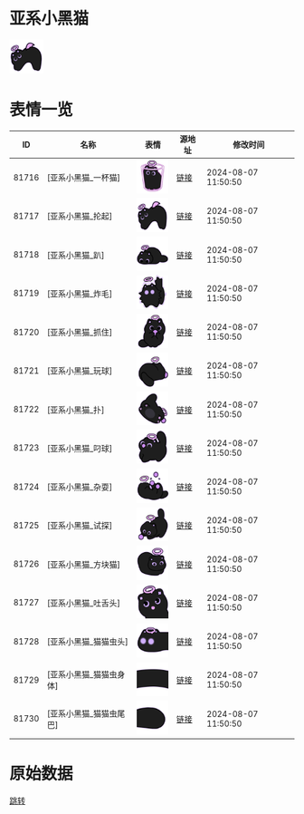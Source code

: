 # 亚系小黑猫

<img src="./cover.png" height="60" alt="cover" />

# 表情一览

|ID|名称|表情|源地址|修改时间|
|----|----|----|----|----|
|81716|[亚系小黑猫_一杯猫]|<img src="./pic/081716_%5B亚系小黑猫_一杯猫%5D.png" height="60" alt="一杯猫"/>|[链接](https://i0.hdslb.com/bfs/garb/70ab960534b0e8f2a38d8f532abac04328e859f3.png)|2024-08-07 11:50:50|
|81717|[亚系小黑猫_抡起]|<img src="./pic/081717_%5B亚系小黑猫_抡起%5D.png" height="60" alt="抡起"/>|[链接](https://i0.hdslb.com/bfs/garb/456d3dbd02a08971bc26851696e5af37ac1d50fc.png)|2024-08-07 11:50:50|
|81718|[亚系小黑猫_趴]|<img src="./pic/081718_%5B亚系小黑猫_趴%5D.png" height="60" alt="趴"/>|[链接](https://i0.hdslb.com/bfs/garb/0a69454e9192690302bc3649a8f17d6a243d457f.png)|2024-08-07 11:50:50|
|81719|[亚系小黑猫_炸毛]|<img src="./pic/081719_%5B亚系小黑猫_炸毛%5D.png" height="60" alt="炸毛"/>|[链接](https://i0.hdslb.com/bfs/garb/650fed8079eaf69e5aeee4e591b2a3a55b3500c4.png)|2024-08-07 11:50:50|
|81720|[亚系小黑猫_抓住]|<img src="./pic/081720_%5B亚系小黑猫_抓住%5D.png" height="60" alt="抓住"/>|[链接](https://i0.hdslb.com/bfs/garb/b6150a96bcca068619502db37b221143a6b342bd.png)|2024-08-07 11:50:50|
|81721|[亚系小黑猫_玩球]|<img src="./pic/081721_%5B亚系小黑猫_玩球%5D.png" height="60" alt="玩球"/>|[链接](https://i0.hdslb.com/bfs/garb/7b410a47f5d4969e5a4ded5e04b0e7a8448eabfa.png)|2024-08-07 11:50:50|
|81722|[亚系小黑猫_扑]|<img src="./pic/081722_%5B亚系小黑猫_扑%5D.png" height="60" alt="扑"/>|[链接](https://i0.hdslb.com/bfs/garb/6a31cf404e7ba02a45c457e67b8b35882eb16770.png)|2024-08-07 11:50:50|
|81723|[亚系小黑猫_叼球]|<img src="./pic/081723_%5B亚系小黑猫_叼球%5D.png" height="60" alt="叼球"/>|[链接](https://i0.hdslb.com/bfs/garb/498b55b6732c1f9a999b6ce9c6b39643b1abb4ac.png)|2024-08-07 11:50:50|
|81724|[亚系小黑猫_杂耍]|<img src="./pic/081724_%5B亚系小黑猫_杂耍%5D.png" height="60" alt="杂耍"/>|[链接](https://i0.hdslb.com/bfs/garb/9a3e7dc839e48a0b57a06a76c9eed3a3d8a14d08.png)|2024-08-07 11:50:50|
|81725|[亚系小黑猫_试探]|<img src="./pic/081725_%5B亚系小黑猫_试探%5D.png" height="60" alt="试探"/>|[链接](https://i0.hdslb.com/bfs/garb/8ff4d4dc3e368875f47178eeb00d76c06751805e.png)|2024-08-07 11:50:50|
|81726|[亚系小黑猫_方块猫]|<img src="./pic/081726_%5B亚系小黑猫_方块猫%5D.png" height="60" alt="方块猫"/>|[链接](https://i0.hdslb.com/bfs/garb/bfd687aa6a54121f8073a5168c43a6119a8c8746.png)|2024-08-07 11:50:50|
|81727|[亚系小黑猫_吐舌头]|<img src="./pic/081727_%5B亚系小黑猫_吐舌头%5D.png" height="60" alt="吐舌头"/>|[链接](https://i0.hdslb.com/bfs/garb/ebca29922dd3dfb8187fb51a3f21be2caf107c3f.png)|2024-08-07 11:50:50|
|81728|[亚系小黑猫_猫猫虫头]|<img src="./pic/081728_%5B亚系小黑猫_猫猫虫头%5D.png" height="60" alt="猫猫虫头"/>|[链接](https://i0.hdslb.com/bfs/garb/3a725c64f8df4955697919171c1356c63656ce48.png)|2024-08-07 11:50:50|
|81729|[亚系小黑猫_猫猫虫身体]|<img src="./pic/081729_%5B亚系小黑猫_猫猫虫身体%5D.png" height="60" alt="猫猫虫身体"/>|[链接](https://i0.hdslb.com/bfs/garb/9897b52113b31cff67a6da47f283860223e294af.png)|2024-08-07 11:50:50|
|81730|[亚系小黑猫_猫猫虫尾巴]|<img src="./pic/081730_%5B亚系小黑猫_猫猫虫尾巴%5D.png" height="60" alt="猫猫虫尾巴"/>|[链接](https://i0.hdslb.com/bfs/garb/c02b69e5b695b017f91f78a7ca6d93d705585095.png)|2024-08-07 11:50:50|

# 原始数据

[跳转](./raw.json)


